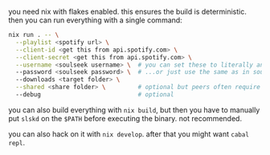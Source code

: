 you need nix with flakes enabled. this ensures the build is deterministic. then you can run everything with a single command:

```sh
nix run . -- \
  --playlist <spotify url> \
  --client-id <get this from api.spotify.com> \
  --client-secret <get this from api.spotify.com> \
  --username <soulseek username> \  # you can set these to literally anything...
  --password <soulseek password> \  # ...or just use the same as in soulseekqt
  --downloads <target folder> \
  --shared <share folder> \         # optional but peers often require that you share stuff
  --debug                           # optional
```

you can also build everything with `nix build`, but then you have to manually put `slskd` on the `$PATH` before executing the binary. not recommended.

you can also hack on it with `nix develop`. after that you might want `cabal repl`.
